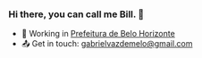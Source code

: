 ### Hi there, you can call me Bill. 👋

- :office: Working in [Prefeitura de Belo Horizonte](https://prefeitura.pbh.gov.br/)
- :outbox_tray: Get in touch: gabrielvazdemelo@gmail.com

